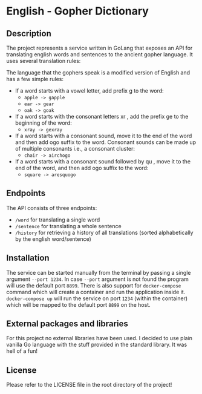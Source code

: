 # English - Gopher Dictionary

## Description

The project represents a service written in GoLang that exposes an API for translating english words and sentences to the ancient gopher language. It uses several translation rules:

The language that the gophers speak is a modified version of English and has a few simple rules:

* If a word starts with a vowel letter, add prefix g to the word:
    * `apple -> gapple`
    * `ear -> gear`
    * `oak -> goak`
* If a word starts with the consonant letters xr , add the prefix ge to the beginning of the word:
    * `xray -> gexray`
* If a word starts with a consonant sound, move it to the end of the word and then add ogo suffix to the word. Consonant sounds can be made up of multiple
consonants i.e., a consonant cluster:
    * `chair -> airchogo`
* If a word starts with a consonant sound followed by qu , move it to the end of the word, and then add ogo suffix to the word:
    * `square -> aresquogo`

## Endpoints

The API consists of three endpoints:

* `/word`     for translating a single word
* `/sentence` for translating a whole sentence
* `/history`  for retrieving a history of all translations (sorted alphabetically by the english word/sentence)

## Installation

The service can be started manually from the terminal by passing a single argument `--port 1234`. In case `--port` argument is not found the program will use the default port `8899`. There is also support for `docker-compose` command which will create a container and run the application inside it. `docker-compose up` will run the service on port `1234` (within the container) which will be mapped to the default port `8899` on the host.

## External packages and libraries

For this project no external libraries have been used. I decided to use plain vanilla Go language with the stuff provided in the standard library. It was hell of a fun!

## License

Please refer to the LICENSE file in the root directory of the project!